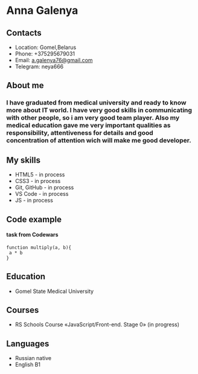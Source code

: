 # Anna Galenya
## Contacts
   * Location: Gomel,Belarus
   * Phone: +375295679031
   * Email: a.galenya76@gmail.com
   * Telegram: neya666
## About me
### I have graduated from medical university and ready to know more about IT world. I have very good skills in communicating with other people, so i am very good team player. Also my medical education gave me very important qualities as responsibility, attentiveness for details and good concentration of attention wich will make me good developer.
## My skills
   * HTML5 - in process
   * CSS3 - in process
   * Git, GitHub - in process
   * VS Code - in process
   * JS - in process
## Code example
#### task from Codewars
 ``` 
 function multiply(a, b){
  a * b
}
```
## Education
* Gomel State Medical University
## Courses
* RS Schools Course «JavaScript/Front-end. Stage 0» (in progress)
## Languages
* Russian native
* English B1


